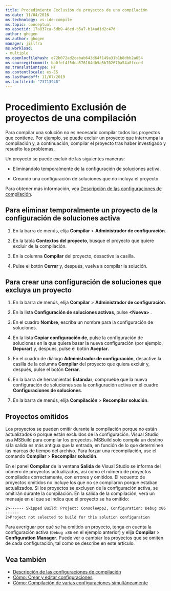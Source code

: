 ```yaml
---
title: Procedimiento Exclusión de proyectos de una compilación
ms.date: 11/04/2016
ms.technology: vs-ide-compile
ms.topic: conceptual
ms.assetid: 17a837ca-5db9-46cd-b5a7-b14ad1d2c47d
author: ghogen
ms.author: ghogen
manager: jillfra
ms.workload:
- multiple
ms.openlocfilehash: e72b072ad2cabab643d64f149a31b1b8dbb2a054
ms.sourcegitcommit: ba0fef4f5dca576104db9a5b702670a54a0fcced
ms.translationtype: HT
ms.contentlocale: es-ES
ms.lasthandoff: 11/07/2019
ms.locfileid: "73713948"
---
```

# <a name="how-to-exclude-projects-from-a-build"></a>Procedimiento Exclusión de proyectos de una compilación

Para compilar una solución no es necesario compilar todos los proyectos que contiene. Por ejemplo, se puede excluir un proyecto que interrumpa la compilación y, a continuación, compilar el proyecto tras haber investigado y resuelto los problemas.

Un proyecto se puede excluir de las siguientes maneras:

- Eliminándolo temporalmente de la configuración de soluciones activa.

- Creando una configuración de soluciones que no incluya el proyecto.

Para obtener más información, vea [Descripción de las configuraciones de compilación](../ide/understanding-build-configurations.md).

## <a name="to-temporarily-remove-a-project-from-the-active-solution-configuration"></a>Para eliminar temporalmente un proyecto de la configuración de soluciones activa

1. En la barra de menús, elija **Compilar** > **Administrador de configuración**.

2. En la tabla **Contextos del proyecto**, busque el proyecto que quiere excluir de la compilación.

3. En la columna **Compilar** del proyecto, desactive la casilla.

4. Pulse el botón **Cerrar** y, después, vuelva a compilar la solución.

## <a name="to-create-a-solution-configuration-that-excludes-a-project"></a>Para crear una configuración de soluciones que excluya un proyecto

1. En la barra de menús, elija **Compilar** > **Administrador de configuración**.

2. En la lista **Configuración de soluciones activas**, pulse **\<Nueva>** .

3. En el cuadro **Nombre**, escriba un nombre para la configuración de soluciones.

4. En la lista **Copiar configuración de**, pulse la configuración de soluciones en la que quiera basar la nueva configuración (por ejemplo, **Depurar**) y, después, pulse el botón **Aceptar**.

5. En el cuadro de diálogo **Administrador de configuración**, desactive la casilla de la columna **Compilar** del proyecto que quiera excluir y, después, pulse el botón **Cerrar**.

6. En la barra de herramientas **Estándar**, compruebe que la nueva configuración de soluciones sea la configuración activa en el cuadro **Configuraciones de soluciones**.

7. En la barra de menús, elija **Compilación** > **Recompilar solución**.

## <a name="skipped-projects"></a>Proyectos omitidos

Los proyectos se pueden omitir durante la compilación porque no están actualizados o porque están excluidos de la configuración. Visual Studio usa MSBuild para compilar los proyectos. MSBuild solo compila un destino si la salida es más antigua que la entrada, en función de lo que determinen las marcas de tiempo del archivo. Para forzar una recompilación, use el comando **Compilar** > **Recompilar solución**.

En el panel **Compilar** de la ventana **Salida** de Visual Studio se informa del número de proyectos actualizados, así como el número de proyectos compilados correctamente, con errores y omitidos. El recuento de proyectos omitidos no incluye los que no se compilaron porque estaban actualizados. Si los proyectos se excluyen de la configuración activa, se omitirán durante la compilación. En la salida de la compilación, verá un mensaje en el que se indica que el proyecto se ha omitido:

```output
2>------ Skipped Build: Project: ConsoleApp2, Configuration: Debug x86 ------
2>Project not selected to build for this solution configuration
```

Para averiguar por qué se ha omitido un proyecto, tenga en cuenta la configuración activa (`Debug x86` en el ejemplo anterior) y elija **Compilar** > **Configuration Manager**. Puede ver o cambiar los proyectos que se omiten de cada configuración, tal como se describe en este artículo.

## <a name="see-also"></a>Vea también

- [Descripción de las configuraciones de compilación](../ide/understanding-build-configurations.md)
- [Cómo: Crear y editar configuraciones](../ide/how-to-create-and-edit-configurations.md)
- [Cómo: Compilación de varias configuraciones simultáneamente](../ide/how-to-build-multiple-configurations-simultaneously.md)